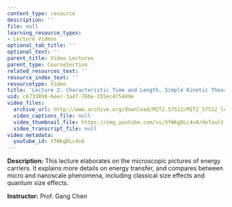 ```yaml
---
content_type: resource
description: ''
file: null
learning_resource_types:
- Lecture Videos
optional_tab_title: ''
optional_text: ''
parent_title: Video Lectures
parent_type: CourseSection
related_resources_text: ''
resource_index_text: ''
resourcetype: Video
title: 'Lecture 2: Characteristic Time and Length, Simple Kinetic Theory'
uid: c6733898-6eec-3a47-76be-155ec475449e
video_files:
  archive_url: http://www.archive.org/download/MIT2.57S12/MIT2_57S12_lec02_300k.mp4
  video_captions_file: null
  video_thumbnail_file: https://img.youtube.com/vi/XfWkgDLc4xA/default.jpg
  video_transcript_file: null
video_metadata:
  youtube_id: XfWkgDLc4xA
---
```


**Description:** This lecture elaborates on the microscopic pictures of energy carriers. It explains more details on energy transfer, and compares between micro and nanoscale phenomena, including classical size effects and quantum size effects.

**Instructor:** Prof. Gang Chen